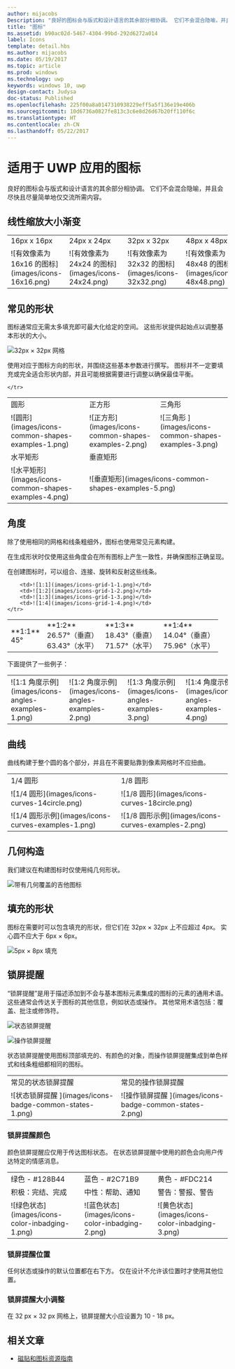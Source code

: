 ```yaml
---
author: mijacobs
Description: "良好的图标会与版式和设计语言的其余部分相协调。 它们不会混合隐喻，并且会尽快且尽量简单地仅交流所需内容。"
title: "图标"
ms.assetid: b90ac02d-5467-4304-99bd-292d6272a014
label: Icons
template: detail.hbs
ms.author: mijacobs
ms.date: 05/19/2017
ms.topic: article
ms.prod: windows
ms.technology: uwp
keywords: windows 10, uwp
design-contact: Judysa
doc-status: Published
ms.openlocfilehash: 225f00a8a0147310938229eff5a5f136e19e406b
ms.sourcegitcommit: 10d6736a0827fe813c3c6e8d26d67b20ff110f6c
ms.translationtype: HT
ms.contentlocale: zh-CN
ms.lasthandoff: 05/22/2017
---
```

# <a name="icons-for-uwp-apps"></a>适用于 UWP 应用的图标

<link rel="stylesheet" href="https://az835927.vo.msecnd.net/sites/uwp/Resources/css/custom.css">

良好的图标会与版式和设计语言的其余部分相协调。 它们不会混合隐喻，并且会尽快且尽量简单地仅交流所需内容。 

## <a name="linear-scaling-size-ramps"></a>线性缩放大小渐变 

<table>
    <tr> 
        <td>16px x 16px</td>
        <td>24px x 24px</td>
        <td>32px x 32px</td>
        <td>48px x 48px</td>
    </tr>
    <tr> 
        <td>![有效像素为 16x16 的图标](images/icons-16x16.png)</td>
        <td>![有效像素为 24x24 的图标](images/icons-24x24.png)</td>
        <td>![有效像素为 32x32 的图标](images/icons-32x32.png)</td>
        <td>![有效像素为 48x48 的图标](images/icons-48x48.png)</td>
    </tr>
</table>

## <a name="common-shapes"></a>常见的形状

图标通常应无需太多填充即可最大化给定的空间。 这些形状提供起始点以调整基本形状的大小。 

![32px × 32px 网格](images/icons-common-shapes.png)

使用对应于图标方向的形状，并围绕这些基本参数进行撰写。 图标并不一定要填充或完全适合形状内部，并且可能根据需要进行调整以确保最佳平衡。 

<table class="uwpd-noborder">
    <tr>
        <td>圆形<td>
        <td>正方形</td>
        <td>三角形</td>
    </tr>
    <tr>
        <td>![圆形](images/icons-common-shapes-examples-1.png)<td>
        <td>![正方形](images/icons-common-shapes-examples-2.png)</td>
        <td>![三角形 ](images/icons-common-shapes-examples-3.png)</td>
    </tr>
        <tr>
        <td>水平矩形<td>
        <td colspan="2">垂直矩形</td>        
        </tr>
    <tr>
        <td>![水平矩形](images/icons-common-shapes-examples-4.png)<td>
        <td colspan="2">![垂直矩形](images/icons-common-shapes-examples-5.png)</td>
         
    </tr>

</table>

## <a name="angles"></a>角度

除了使用相同的网格和线条粗细外，图标也使用常见元素构建。 

在生成形状时仅使用这些角度会在所有图标上产生一致性，并确保图标正确呈现。 

在创建图标时，可以组合、连接、旋转和反射这些线条。 

<table>
    <tr>
        <td>**1:1**<br/>45°</td>
        <td>**1:2**<br />26.57°（垂直）<br/>63.43°（水平）</td>
        <td>**1:3**<br/>18.43°（垂直）<br/>71.57°（水平）</td>
        <td>**1:4**<br/>14.04°（垂直）<br/>75.96°（水平）</td>
    </tr>
    <tr>
        
        <td>![1:1](images/icons-grid-1-1.png)</td>
        <td>![1:2](images/icons-grid-1-2.png)</td>
        <td>![1:3](images/icons-grid-1-3.png)</td>
        <td>![1:4](images/icons-grid-1-4.png)</td>
    </tr>  
</table>

<p>下面提供了一些例子：</p>

<table>
    <tr>
        <td>![1:1 角度示例](images/icons-angles-examples-1.png)</td>
        <td>![1:2 角度示例](images/icons-angles-examples-2.png)</td>
        <td>![1:3 角度示例](images/icons-angles-examples-3.png)</td>
        <td>![1:4 角度示例](images/icons-angles-examples-4.png)</td>
    </tr>
</table>

## <a name="curves"></a>曲线

曲线构建于整个圆的各个部分，并且在不需要贴靠到像素网格时不应扭曲。 

<table>
    <tr>
        <td>1/4 圆形</td>
        <td>1/8 圆形</td>
    </tr>
    <tr>
        <td>![1/4 圆形](images/icons-curves-14circle.png)</td>
        <td>![1/8 圆形](images/icons-curves-18circle.png)</td>
    </tr>
    <tr>
        <td>![1/4 圆形示例](images/icons-curves-examples-1.png)</td>
        <td>![1/8 圆形示例](images/icons-curves-examples-2.png)</td>
    </tr>    
</table>

## <a name="geometric-construction"></a>几何构造

我们建议在构建图标时仅使用纯几何形状。

![带有几何覆盖的吉他图标 ](images/icons-geometric-construction.png)

## <a name="filled-shapes"></a>填充的形状 

图标在需要时可以包含填充的形状，但它们在 32px × 32px 上不应超过 4px。 实心圆不应大于 6px × 6px。 

![5px × 8px 填充 ](images/icons-filled-shapes.png)

## <a name="badges"></a>锁屏提醒

“锁屏提醒”是用于描述添加到不会与基本图标元素集成的图标的元素的通用术语。 这些通常会传达关于图标的其他信息，例如状态或操作。 其他常用术语包括：覆盖、批注或修饰符。 

![状态锁屏提醒 ](images/icons-badge-status.png)

![操作锁屏提醒 ](images/icons-badge-action.png)

状态锁屏提醒使用图标顶部填充的、有颜色的对象，而操作锁屏提醒集成到单色样式和线条粗细都相同的图标。

<table>
<tr>
    <td>常见的状态锁屏提醒</td>
    <td>常见的操作锁屏提醒</td>
</tr>
<tr>
    <td>![状态锁屏提醒 ](images/icons-badge-common-states-1.png)</td>
    <td>![操作锁屏提醒 ](images/icons-badge-common-states-2.png)</td>
</tr>
</table>
<p></p>

### <a name="badge-color"></a>锁屏提醒颜色 

颜色锁屏提醒应仅用于传达图标状态。 在状态锁屏提醒中使用的颜色会向用户传达特定的情感消息。 

<table>
<tr><td>绿色 - #128B44</td><td>蓝色 - #2C71B9</td><td>黄色 - #FDC214</td></tr>
<tr><td>积极：完结、完成 </td><td>中性：帮助、通知 </td><td>警告：警报、警告 </td></tr>
<tr><td>![绿色状态](images/icons-color-inbadging-1.png)</td><td>![蓝色状态](images/icons-color-inbadging-2.png)</td>
<td>![黄色状态](images/icons-color-inbadging-3.png)</td></tr>
</table>
<p></p>

### <a name="badge-position"></a>锁屏提醒位置

任何状态或操作的默认位置都在右下方。 仅在设计不允许该位置时才使用其他位置。 

### <a name="badge-sizing"></a>锁屏提醒大小调整

在 32 px × 32 px 网格上，锁屏提醒大小应设置为 10 - 18 px。 

## <a name="related-articles"></a>相关文章

* [磁贴和图标资源指南](../controls-and-patterns/tiles-and-notifications-app-assets.md)
